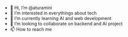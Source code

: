 - 👋 Hi, I’m @aturamini
- 👀 I’m interested in everythings about tech
- 🌱 I’m currently learning AI and web development
- 💞️ I’m looking to collaborate on backend and AI project
- 📫 How to reach me 

<!---
aturamini/aturamini is a ✨ special ✨ repository because its `README.md` (this file) appears on your GitHub profile.
You can click the Preview link to take a look at your changes.
--->
